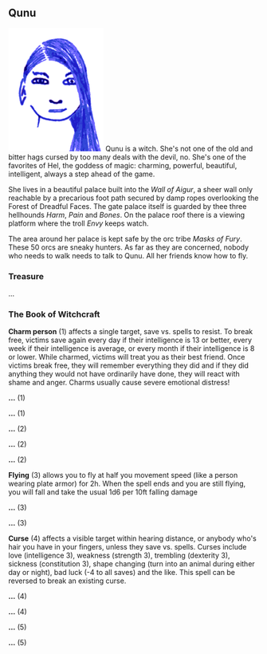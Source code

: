 ## Qunu

![Qunu](Qunu.png)
Qunu is a witch. She's not one of the old and bitter hags cursed by too many deals with the devil, no. She's one of the favorites of Hel, the goddess of magic: charming, powerful, beautiful, intelligent, always a step ahead of the game.

She lives in a beautiful palace built into the *Wall of Aigur*, a sheer wall only reachable by a precarious foot path secured by damp ropes overlooking the Forest of Dreadful Faces. The gate palace itself is guarded by thee three hellhounds *Harm*, *Pain* and *Bones*. On the palace roof there is a viewing platform where the troll *Envy* keeps watch.

The area around her palace is kept safe by the orc tribe *Masks of Fury*. These 50 orcs are sneaky hunters. As far as they are concerned, nobody who needs to walk needs to talk to Qunu. All her friends know how to fly.

### Treasure

...

### The Book of Witchcraft

**Charm person** (1) affects a single target, save vs. spells to resist. To break free, victims save again every day if their intelligence is 13 or better, every week if their intelligence is average, or every month if their intelligence is 8 or lower. While charmed, victims will treat you as their best friend. Once victims break free, they will remember everything they did and if they did anything they would not have ordinarily have done, they will react with shame and anger. Charms usually cause severe emotional distress!

**...** (1)

**...** (1)

**...** (2)

**...** (2)

**...** (2)

**Flying** (3) allows you to fly at half you movement speed (like a person wearing plate armor) for 2h. When the spell ends and you are still flying, you will fall and take the usual 1d6 per 10ft falling damage

**...** (3)

**...** (3)

**Curse** (4) affects a visible target within hearing distance, or anybody who's hair you have in your fingers, unless they save vs. spells. Curses include love (intelligence 3), weakness (strength 3), trembling (dexterity 3), sickness (constitution 3), shape changing (turn into an animal during either day or night), bad luck (-4 to all saves) and the like. This spell can be reversed to break an existing curse.

**...** (4)

**...** (4)

**...** (5)

**...** (5)
